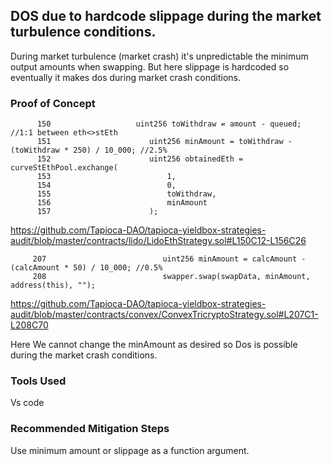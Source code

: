 ## DOS due to hardcode slippage during the market turbulence conditions. 

During market turbulence (market crash)  it's unpredictable the minimum output amounts when swapping. But here slippage is
hardcoded so eventually it makes dos during market crash conditions.

### Proof of Concept

          150                   uint256 toWithdraw = amount - queued; //1:1 between eth<>stEth
          151                      uint256 minAmount = toWithdraw - (toWithdraw * 250) / 10_000; //2.5%
          152                      uint256 obtainedEth = curveStEthPool.exchange(
          153                          1,
          154                          0,
          155                          toWithdraw,
          156                          minAmount
          157                      );


https://github.com/Tapioca-DAO/tapioca-yieldbox-strategies-audit/blob/master/contracts/lido/LidoEthStrategy.sol#L150C12-L156C26


         207                          uint256 minAmount = calcAmount - (calcAmount * 50) / 10_000; //0.5%
         208                          swapper.swap(swapData, minAmount, address(this), "");

https://github.com/Tapioca-DAO/tapioca-yieldbox-strategies-audit/blob/master/contracts/convex/ConvexTricryptoStrategy.sol#L207C1-L208C70

Here We cannot change the minAmount as desired so Dos is possible during the market crash conditions. 


### Tools Used
Vs code

### Recommended Mitigation Steps

Use minimum amount or slippage as a function argument. 


        






